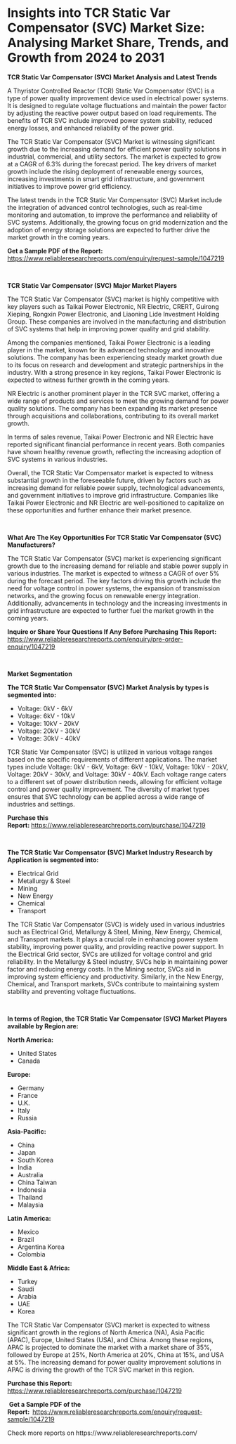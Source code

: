 <p><h1>Insights into TCR Static Var Compensator (SVC) Market Size: Analysing Market Share, Trends, and Growth from 2024 to 2031</h1></p><p><strong>TCR Static Var Compensator (SVC) Market Analysis and Latest Trends</strong></p>
<p><p>A Thyristor Controlled Reactor (TCR) Static Var Compensator (SVC) is a type of power quality improvement device used in electrical power systems. It is designed to regulate voltage fluctuations and maintain the power factor by adjusting the reactive power output based on load requirements. The benefits of TCR SVC include improved power system stability, reduced energy losses, and enhanced reliability of the power grid.</p><p>The TCR Static Var Compensator (SVC) Market is witnessing significant growth due to the increasing demand for efficient power quality solutions in industrial, commercial, and utility sectors. The market is expected to grow at a CAGR of 6.3% during the forecast period. The key drivers of market growth include the rising deployment of renewable energy sources, increasing investments in smart grid infrastructure, and government initiatives to improve power grid efficiency.</p><p>The latest trends in the TCR Static Var Compensator (SVC) Market include the integration of advanced control technologies, such as real-time monitoring and automation, to improve the performance and reliability of SVC systems. Additionally, the growing focus on grid modernization and the adoption of energy storage solutions are expected to further drive the market growth in the coming years.</p></p>
<p><strong>Get a Sample PDF of the Report:&nbsp;</strong> <a href="https://www.reliableresearchreports.com/enquiry/request-sample/1047219">https://www.reliableresearchreports.com/enquiry/request-sample/1047219</a></p>
<p>&nbsp;</p>
<p><strong>TCR Static Var Compensator (SVC) Major Market Players</strong></p>
<p><p>The TCR Static Var Compensator (SVC) market is highly competitive with key players such as Taikai Power Electronic, NR Electric, CRERT, Guirong Xieping, Rongxin Power Electronic, and Liaoning Lide Investment Holding Group. These companies are involved in the manufacturing and distribution of SVC systems that help in improving power quality and grid stability.</p><p>Among the companies mentioned, Taikai Power Electronic is a leading player in the market, known for its advanced technology and innovative solutions. The company has been experiencing steady market growth due to its focus on research and development and strategic partnerships in the industry. With a strong presence in key regions, Taikai Power Electronic is expected to witness further growth in the coming years.</p><p>NR Electric is another prominent player in the TCR SVC market, offering a wide range of products and services to meet the growing demand for power quality solutions. The company has been expanding its market presence through acquisitions and collaborations, contributing to its overall market growth.</p><p>In terms of sales revenue, Taikai Power Electronic and NR Electric have reported significant financial performance in recent years. Both companies have shown healthy revenue growth, reflecting the increasing adoption of SVC systems in various industries.</p><p>Overall, the TCR Static Var Compensator market is expected to witness substantial growth in the foreseeable future, driven by factors such as increasing demand for reliable power supply, technological advancements, and government initiatives to improve grid infrastructure. Companies like Taikai Power Electronic and NR Electric are well-positioned to capitalize on these opportunities and further enhance their market presence.</p></p>
<p>&nbsp;</p>
<p><strong>What Are The Key Opportunities For TCR Static Var Compensator (SVC) Manufacturers?</strong></p>
<p><p>The TCR Static Var Compensator (SVC) market is experiencing significant growth due to the increasing demand for reliable and stable power supply in various industries. The market is expected to witness a CAGR of over 5% during the forecast period. The key factors driving this growth include the need for voltage control in power systems, the expansion of transmission networks, and the growing focus on renewable energy integration. Additionally, advancements in technology and the increasing investments in grid infrastructure are expected to further fuel the market growth in the coming years.</p></p>
<p><strong>Inquire or Share Your Questions If Any Before Purchasing This Report:</strong> <a href="https://www.reliableresearchreports.com/enquiry/pre-order-enquiry/1047219">https://www.reliableresearchreports.com/enquiry/pre-order-enquiry/1047219</a></p>
<p>&nbsp;</p>
<p><strong>Market Segmentation</strong></p>
<p><strong>The TCR Static Var Compensator (SVC) Market Analysis by types is segmented into:</strong></p>
<p><ul><li>Voltage: 0kV - 6kV</li><li>Voltage: 6kV - 10kV</li><li>Voltage: 10kV - 20kV</li><li>Voltage: 20kV - 30kV</li><li>Voltage: 30kV - 40kV</li></ul></p>
<p><p>TCR Static Var Compensator (SVC) is utilized in various voltage ranges based on the specific requirements of different applications. The market types include Voltage: 0kV - 6kV, Voltage: 6kV - 10kV, Voltage: 10kV - 20kV, Voltage: 20kV - 30kV, and Voltage: 30kV - 40kV. Each voltage range caters to a different set of power distribution needs, allowing for efficient voltage control and power quality improvement. The diversity of market types ensures that SVC technology can be applied across a wide range of industries and settings.</p></p>
<p><strong>Purchase this Report:&nbsp;</strong><a href="https://www.reliableresearchreports.com/purchase/1047219">https://www.reliableresearchreports.com/purchase/1047219</a></p>
<p>&nbsp;</p>
<p><strong>The TCR Static Var Compensator (SVC) Market Industry Research by Application is segmented into:</strong></p>
<p><ul><li>Electrical Grid</li><li>Metallurgy & Steel</li><li>Mining</li><li>New Energy</li><li>Chemical</li><li>Transport</li></ul></p>
<p><p>The TCR Static Var Compensator (SVC) is widely used in various industries such as Electrical Grid, Metallurgy & Steel, Mining, New Energy, Chemical, and Transport markets. It plays a crucial role in enhancing power system stability, improving power quality, and providing reactive power support. In the Electrical Grid sector, SVCs are utilized for voltage control and grid reliability. In the Metallurgy & Steel industry, SVCs help in maintaining power factor and reducing energy costs. In the Mining sector, SVCs aid in improving system efficiency and productivity. Similarly, in the New Energy, Chemical, and Transport markets, SVCs contribute to maintaining system stability and preventing voltage fluctuations.</p></p>
<p>&nbsp;</p>
<p><strong>In terms of Region, the TCR Static Var Compensator (SVC) Market Players available by Region are:</strong></p>
<p>
    <p> <strong> North America: </strong>
        <ul>
            <li>United States</li>
            <li>Canada</li>
        </ul>
        </p> 
    <p> <strong> Europe: </strong>
        <ul>
            <li>Germany</li>
            <li>France</li>
            <li>U.K.</li>
            <li>Italy</li>
            <li>Russia</li>
        </ul>
        </p> 
    <p> <strong> Asia-Pacific: </strong>
        <ul>
            <li>China</li>
            <li>Japan</li>
            <li>South Korea</li>
            <li>India</li>
            <li>Australia</li>
            <li>China Taiwan</li>
            <li>Indonesia</li>
            <li>Thailand</li>
            <li>Malaysia</li>
        </ul>
        </p> 
    <p> <strong> Latin America: </strong>
        <ul>
            <li>Mexico</li>
            <li>Brazil</li>
            <li>Argentina Korea</li>
            <li>Colombia</li>
        </ul>
        </p> 
    <p> <strong> Middle East & Africa: </strong>
        <ul>
            <li>Turkey</li>
            <li>Saudi</li>
            <li>Arabia</li>
            <li>UAE</li>
            <li>Korea</li>
        </ul>
    </p>
    </p>
<p><p>The TCR Static Var Compensator (SVC) market is expected to witness significant growth in the regions of North America (NA), Asia Pacific (APAC), Europe, United States (USA), and China. Among these regions, APAC is projected to dominate the market with a market share of 35%, followed by Europe at 25%, North America at 20%, China at 15%, and USA at 5%. The increasing demand for power quality improvement solutions in APAC is driving the growth of the TCR SVC market in this region.</p></p>
<p><strong>Purchase this Report: </strong><a href="https://www.reliableresearchreports.com/purchase/1047219">https://www.reliableresearchreports.com/purchase/1047219</a></p>
<p>&nbsp;<strong>Get a Sample PDF of the Report:&nbsp;&nbsp;</strong><a href="https://www.reliableresearchreports.com/enquiry/request-sample/1047219">https://www.reliableresearchreports.com/enquiry/request-sample/1047219</a></p>
<p><strong></strong></p>
<p>Check more reports on https://www.reliableresearchreports.com/</p>